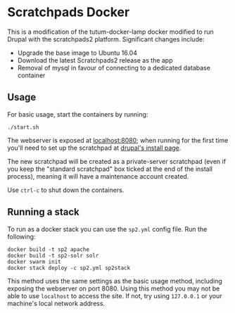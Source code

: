 Scratchpads Docker
=================

This is a modification of the tutum-docker-lamp docker modified to run
Drupal with the scratchpads2 platform. Significant changes include:

- Upgrade the base image to Ubuntu 16.04
- Download the latest Scratchpads2 release as the app
- Removal of mysql in favour of connecting to a dedicated database container

Usage
-----

For basic usage, start the containers by running:

	./start.sh

The webserver is exposed at [localhost:8080](http://localhost:8080); when running for the first time
you'll need to set up the scratchpad at [drupal's install page](http://localhost:8080/install.php).

The new scratchpad will be created as a private-server scratchpad (even if you keep the
"standard scratchpad" box ticked at the end of the install process), meaning it will have
a maintenance account created.

Use `ctrl-c` to shut down the containers.

Running a stack
---------------

To run as a docker stack you can use the `sp2.yml` config file.
Run the following:

	docker build -t sp2 apache
	docker build -t sp2-solr solr
	docker swarm init
    docker stack deploy -c sp2.yml sp2stack

This method uses the same settings as the basic usage method, including exposing the webserver on port 8080.
Using this method you may not be able to use `localhost` to access the site. If not, try using
`127.0.0.1` or your machine's local network address.
